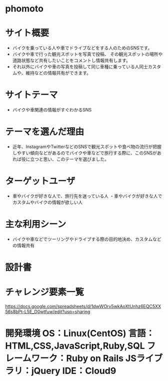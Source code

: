 
#  phomoto

#  サイト概要
- バイクを乗っている人や車でドライブなどをする人のためのSNSです。
- バイクや車で行った観光スポットを写真で投稿、 その観光スポットの場所や道路状態など共有したいことをコメントし情報共有します。 
- それ以外にバイクや車の写真を投稿して同じ車種に乗っている人同士カスタムや、維持などの情報共有ができます。

#  サイトテーマ
- バイクや車関連の情報がすぐわかるSNS

#  テーマを選んだ理由
- 近年、InstagramやTwitterなどのSNSで観光スポットや食べ物の流行が把握しやすい傾向などがあるのでバイクや車などで旅行する際に、このSNSがあれば役に立つと思い、このテーマを選びました。
#  ターゲットユーザ
- 車やバイクが好きな人で、旅行先を迷っている人 ・車やバイクが好きな人でカスタムやバイクの情報が欲しい人

#  主な利用シーン
- バイクや車などでツーリングやドライブする際の目的地決め、カスタムなどの情報共有

#  設計書
#  チャレンジ要素一覧
https://docs.google.com/spreadsheets/d/1dwWOrv5wkAoXtUnhz6EQC5XX56s8bPt-L5E_D0wtfuw/edit?usp=sharing

#  開発環境 OS：Linux(CentOS) 言語：HTML,CSS,JavaScript,Ruby,SQL フレームワーク：Ruby on Rails JSライブラリ：jQuery IDE：Cloud9
